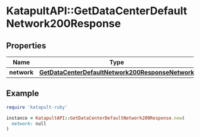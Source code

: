 # KatapultAPI::GetDataCenterDefaultNetwork200Response

## Properties

| Name | Type | Description | Notes |
| ---- | ---- | ----------- | ----- |
| **network** | [**GetDataCenterDefaultNetwork200ResponseNetwork**](GetDataCenterDefaultNetwork200ResponseNetwork.md) |  |  |

## Example

```ruby
require 'katapult-ruby'

instance = KatapultAPI::GetDataCenterDefaultNetwork200Response.new(
  network: null
)
```

